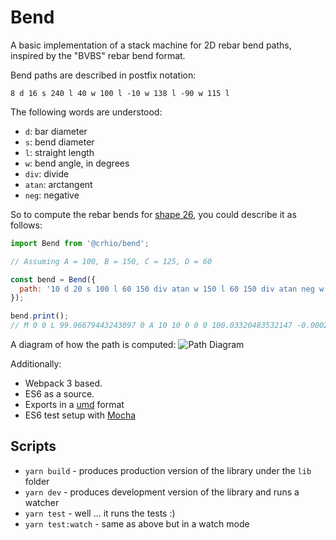 # Bend

A basic implementation of a stack machine for 2D rebar bend paths, inspired by the "BVBS" rebar bend format. 

Bend paths are described in postfix notation:
```
8 d 16 s 240 l 40 w 100 l -10 w 138 l -90 w 115 l
```

The following words are understood:

- `d`: bar diameter
- `s`: bend diameter
- `l`: straight length
- `w`: bend angle, in degrees
- `div`: divide
- `atan`: arctangent
- `neg`: negative

So to compute the rebar bends for [shape 26](https://kbrebar.co.uk/bs8666-shape-codes/), you could describe it as follows:

```js
import Bend from '@crhio/bend';

// Assuming A = 100, B = 150, C = 125, D = 60

const bend = Bend({
  path: '10 d 20 s 100 l 60 150 div atan w 150 l 60 150 div atan neg w 125 l'
});

bend.print();
// M 0 0 L 99.96679443243097 0 A 10 10 0 0 0 100.03320483532147 -0.00022051951204667822 L 249.96348737199781 -0.9959355238454375 A 10 10 0 0 1 250.02989777488833 -0.9961560433574842 L 374.9966922073193 -0.9961560433574842
```

A diagram of how the path is computed:
![Path Diagram](https://github.com/obe-de/bend/blob/master/example.png)

Additionally:
- Webpack 3 based.
- ES6 as a source.
- Exports in a [umd](https://github.com/umdjs/umd) format
- ES6 test setup with [Mocha](http://mochajs.org/)

## Scripts

- `yarn build` - produces production version of the library under the `lib` folder
- `yarn dev` - produces development version of the library and runs a watcher
- `yarn test` - well ... it runs the tests :)
- `yarn test:watch` - same as above but in a watch mode
